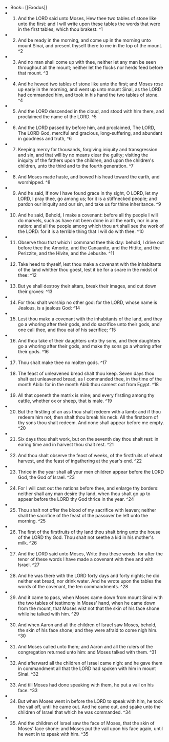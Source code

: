 - Book:: [[Exodus]]
- 1. And the LORD said unto Moses, Hew thee two tables of stone like unto the first: and I will write upon these tables the words that were in the first tables, which thou brakest. ^1
- 2. And be ready in the morning, and come up in the morning unto mount Sinai, and present thyself there to me in the top of the mount. ^2
- 3. And no man shall come up with thee, neither let any man be seen throughout all the mount; neither let the flocks nor herds feed before that mount. ^3
- 4. And he hewed two tables of stone like unto the first; and Moses rose up early in the morning, and went up unto mount Sinai, as the LORD had commanded him, and took in his hand the two tables of stone. ^4
- 5. And the LORD descended in the cloud, and stood with him there, and proclaimed the name of the LORD. ^5
- 6. And the LORD passed by before him, and proclaimed, The LORD, The LORD God, merciful and gracious, long-suffering, and abundant in goodness and truth, ^6
- 7. Keeping mercy for thousands, forgiving iniquity and transgression and sin, and that will by no means clear the guilty; visiting the iniquity of the fathers upon the children, and upon the children's children, unto the third and to the fourth generation. ^7
- 8. And Moses made haste, and bowed his head toward the earth, and worshipped. ^8
- 9. And he said, If now I have found grace in thy sight, O LORD, let my LORD, I pray thee, go among us; for it is a stiffnecked people; and pardon our iniquity and our sin, and take us for thine inheritance. ^9
- 10. And he said, Behold, I make a covenant: before all thy people I will do marvels, such as have not been done in all the earth, nor in any nation: and all the people among which thou art shall see the work of the LORD: for it is a terrible thing that I will do with thee. ^10
- 11. Observe thou that which I command thee this day: behold, I drive out before thee the Amorite, and the Canaanite, and the Hittite, and the Perizzite, and the Hivite, and the Jebusite. ^11
- 12. Take heed to thyself, lest thou make a covenant with the inhabitants of the land whither thou goest, lest it be for a snare in the midst of thee: ^12
- 13. But ye shall destroy their altars, break their images, and cut down their groves: ^13
- 14. For thou shalt worship no other god: for the LORD, whose name is Jealous, is a jealous God: ^14
- 15. Lest thou make a covenant with the inhabitants of the land, and they go a whoring after their gods, and do sacrifice unto their gods, and one call thee, and thou eat of his sacrifice; ^15
- 16. And thou take of their daughters unto thy sons, and their daughters go a whoring after their gods, and make thy sons go a whoring after their gods. ^16
- 17. Thou shalt make thee no molten gods. ^17
- 18. The feast of unleavened bread shalt thou keep. Seven days thou shalt eat unleavened bread, as I commanded thee, in the time of the month Abib: for in the month Abib thou camest out from Egypt. ^18
- 19. All that openeth the matrix is mine; and every firstling among thy cattle, whether ox or sheep, that is male. ^19
- 20. But the firstling of an ass thou shalt redeem with a lamb: and if thou redeem him not, then shalt thou break his neck. All the firstborn of thy sons thou shalt redeem. And none shall appear before me empty. ^20
- 21. Six days thou shalt work, but on the seventh day thou shalt rest: in earing time and in harvest thou shalt rest. ^21
- 22. And thou shalt observe the feast of weeks, of the firstfruits of wheat harvest, and the feast of ingathering at the year's end. ^22
- 23. Thrice in the year shall all your men children appear before the LORD God, the God of Israel. ^23
- 24. For I will cast out the nations before thee, and enlarge thy borders: neither shall any man desire thy land, when thou shalt go up to appear before the LORD thy God thrice in the year. ^24
- 25. Thou shalt not offer the blood of my sacrifice with leaven; neither shall the sacrifice of the feast of the passover be left unto the morning. ^25
- 26. The first of the firstfruits of thy land thou shalt bring unto the house of the LORD thy God. Thou shalt not seethe a kid in his mother's milk. ^26
- 27. And the LORD said unto Moses, Write thou these words: for after the tenor of these words I have made a covenant with thee and with Israel. ^27
- 28. And he was there with the LORD forty days and forty nights; he did neither eat bread, nor drink water. And he wrote upon the tables the words of the covenant, the ten commandments. ^28
- 29. And it came to pass, when Moses came down from mount Sinai with the two tables of testimony in Moses' hand, when he came down from the mount, that Moses wist not that the skin of his face shone while he talked with him. ^29
- 30. And when Aaron and all the children of Israel saw Moses, behold, the skin of his face shone; and they were afraid to come nigh him. ^30
- 31. And Moses called unto them; and Aaron and all the rulers of the congregation returned unto him: and Moses talked with them. ^31
- 32. And afterward all the children of Israel came nigh: and he gave them in commandment all that the LORD had spoken with him in mount Sinai. ^32
- 33. And till Moses had done speaking with them, he put a vail on his face. ^33
- 34. But when Moses went in before the LORD to speak with him, he took the vail off, until he came out. And he came out, and spake unto the children of Israel that which he was commanded. ^34
- 35. And the children of Israel saw the face of Moses, that the skin of Moses' face shone: and Moses put the vail upon his face again, until he went in to speak with him. ^35
